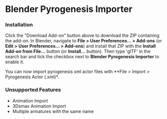 # Blender Pyrogenesis Importer

### Installation
Click the "Download Add-on" button above to download the ZIP containing the
add-on. In Blender, navigate to **File > User Preferences... > Add-ons** (or
**Edit > User Preferences... > Add-ons**) and install that ZIP with the
**Install Add-on from File...** button (or **Install...** button). Then type
'glTF' in the search bar and tick the checkbox next to **Blender Pyrogenesis Importer** to enable it.

You can now import pyrogenesis xml actor files with **File > Import > Pyrogenesis Actor (.xml)*.

### Unsupported Features
* Animation Import
* 3Dsmax Animation Import
* Multiple armatures with the same name
